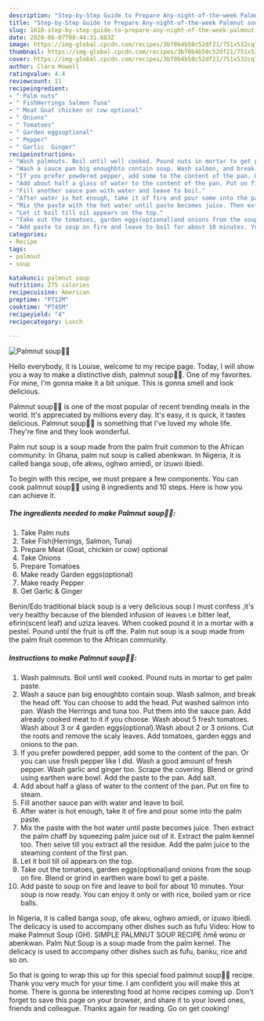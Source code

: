 ```yaml
---
description: "Step-by-Step Guide to Prepare Any-night-of-the-week Palmnut soup🍲😋"
title: "Step-by-Step Guide to Prepare Any-night-of-the-week Palmnut soup🍲😋"
slug: 1610-step-by-step-guide-to-prepare-any-night-of-the-week-palmnut-soup
date: 2020-06-07T00:44:31.683Z
image: https://img-global.cpcdn.com/recipes/3bf0b4b50c52df21/751x532cq70/palmnut-soup🍲😋-recipe-main-photo.jpg
thumbnail: https://img-global.cpcdn.com/recipes/3bf0b4b50c52df21/751x532cq70/palmnut-soup🍲😋-recipe-main-photo.jpg
cover: https://img-global.cpcdn.com/recipes/3bf0b4b50c52df21/751x532cq70/palmnut-soup🍲😋-recipe-main-photo.jpg
author: Clara Howell
ratingvalue: 4.4
reviewcount: 11
recipeingredient:
- " Palm nuts"
- " FishHerrings Salmon Tuna"
- " Meat Goat chicken or cow optional"
- " Onions"
- " Tomatoes"
- " Garden eggsoptional"
- " Pepper"
- " Garlic  Ginger"
recipeinstructions:
- "Wash palmnuts. Boil until well cooked. Pound nuts in mortar to get palm paste."
- "Wash a sauce pan big enoughbto contain soup. Wash salmon, and break the head off. You can choose to add the head. Put washed salmon into pan. Wash the Herrings and tuna too. Put them into the sauce pan. Add already cooked meat to it if you choose. Wash about 5 fresh tomatoes. Wash about 3 or 4 garden eggs(optional).Wash about 2 or 3 onions. Cut the roots and remove the scaly leaves. Add tomatoes, garden eggs and onions to the pan."
- "If you prefer powdered pepper, add some to the content of the pan. Or you can use fresh pepper like I did. Wash a good amount of fresh pepper. Wash garlic and ginger too. Scrape the covering. Blend or grind using earthen ware bowl. Add the paste to the pan. Add salt."
- "Add about half a glass of water to the content of the pan. Put on fire to steam."
- "Fill another sauce pan with water and leave to boil."
- "After water is hot enough, take it of fire and pour some into the palm paste."
- "Mix the paste with the hot water until paste becomes juice. Then extract the palm chaff by squeezing palm juice out of it. Extract the palm kennel too. Then seive till you extract all the residue. Add the palm juice to the steaming content of the first pan."
- "Let it boil till oil appears on the top."
- "Take out the tomatoes, garden eggs(optional)and onions from the soup on fire. Blend or grind in earthen ware bowl to get a paste."
- "Add paste to soup on fire and leave to boil for about 10 minutes. Your soup is now ready. You can enjoy it only or with rice, boiled yam or rice balls."
categories:
- Recipe
tags:
- palmnut
- soup

katakunci: palmnut soup 
nutrition: 275 calories
recipecuisine: American
preptime: "PT12M"
cooktime: "PT45M"
recipeyield: "4"
recipecategory: Lunch

---
```



![Palmnut soup🍲😋](https://img-global.cpcdn.com/recipes/3bf0b4b50c52df21/751x532cq70/palmnut-soup🍲😋-recipe-main-photo.jpg)

Hello everybody, it is Louise, welcome to my recipe page. Today, I will show you a way to make a distinctive dish, palmnut soup🍲😋. One of my favorites. For mine, I'm gonna make it a bit unique. This is gonna smell and look delicious.

Palmnut soup🍲😋 is one of the most popular of recent trending meals in the world. It's appreciated by millions every day. It's easy, it is quick, it tastes delicious. Palmnut soup🍲😋 is something that I've loved my whole life. They're fine and they look wonderful.

Palm nut soup is a soup made from the palm fruit common to the African community. In Ghana, palm nut soup is called abenkwan. In Nigeria, it is called banga soup, ofe akwu, oghwo amiedi, or izuwo ibiedi.


To begin with this recipe, we must prepare a few components. You can cook palmnut soup🍲😋 using 8 ingredients and 10 steps. Here is how you can achieve it.

<!--inarticleads1-->

##### The ingredients needed to make Palmnut soup🍲😋:

1. Take  Palm nuts
1. Take  Fish(Herrings, Salmon, Tuna)
1. Prepare  Meat (Goat, chicken or cow) optional
1. Take  Onions
1. Prepare  Tomatoes
1. Make ready  Garden eggs(optional)
1. Make ready  Pepper
1. Get  Garlic &amp; Ginger


Benin/Edo traditional black soup is a very delicious soup I must confess ,it&#39;s very healthy because of the blended infusion of leaves i.e bitter leaf, efirin(scent leaf) and uziza leaves. When cooked pound it in a mortar with a pestel. Pound until the fruit is off the. Palm nut soup is a soup made from the palm fruit common to the African community. 

<!--inarticleads2-->

##### Instructions to make Palmnut soup🍲😋:

1. Wash palmnuts. Boil until well cooked. Pound nuts in mortar to get palm paste.
1. Wash a sauce pan big enoughbto contain soup. Wash salmon, and break the head off. You can choose to add the head. Put washed salmon into pan. Wash the Herrings and tuna too. Put them into the sauce pan. Add already cooked meat to it if you choose. Wash about 5 fresh tomatoes. Wash about 3 or 4 garden eggs(optional).Wash about 2 or 3 onions. Cut the roots and remove the scaly leaves. Add tomatoes, garden eggs and onions to the pan.
1. If you prefer powdered pepper, add some to the content of the pan. Or you can use fresh pepper like I did. Wash a good amount of fresh pepper. Wash garlic and ginger too. Scrape the covering. Blend or grind using earthen ware bowl. Add the paste to the pan. Add salt.
1. Add about half a glass of water to the content of the pan. Put on fire to steam.
1. Fill another sauce pan with water and leave to boil.
1. After water is hot enough, take it of fire and pour some into the palm paste.
1. Mix the paste with the hot water until paste becomes juice. Then extract the palm chaff by squeezing palm juice out of it. Extract the palm kennel too. Then seive till you extract all the residue. Add the palm juice to the steaming content of the first pan.
1. Let it boil till oil appears on the top.
1. Take out the tomatoes, garden eggs(optional)and onions from the soup on fire. Blend or grind in earthen ware bowl to get a paste.
1. Add paste to soup on fire and leave to boil for about 10 minutes. Your soup is now ready. You can enjoy it only or with rice, boiled yam or rice balls.


In Nigeria, it is called banga soup, ofe akwu, oghwo amiedi, or izuwo ibiedi. The delicacy is used to accompany other dishes such as fufu Video: How to make Palmnut Soup (GH). SIMPLE PALMNUT SOUP RECIPE ñmē wonu or abenkwan. Palm Nut Soup is a soup made from the palm kernel. The delicacy is used to accompany other dishes such as fufu, banku, rice and so on. 

So that is going to wrap this up for this special food palmnut soup🍲😋 recipe. Thank you very much for your time. I am confident you will make this at home. There is gonna be interesting food at home recipes coming up. Don't forget to save this page on your browser, and share it to your loved ones, friends and colleague. Thanks again for reading. Go on get cooking!
